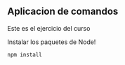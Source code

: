 ## Aplicacion de comandos

Este es el ejercicio del curso

Instalar los paquetes de Node! 

```
npm install
```
